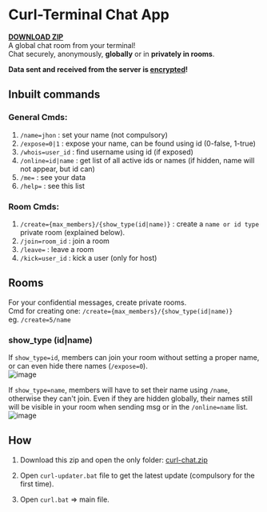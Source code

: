 # Curl-Terminal Chat App
[**DOWNLOAD ZIP**](https://github.com/spuckhafte/curl-chat#how)<br>
A global chat room from your terminal!<br>
Chat securely, anonymously, **globally** or in **privately in rooms**.

**Data sent and received from the server is [encrypted](https://github.com/spuckhafte/encdenc)!**

## Inbuilt commands
### General Cmds:
1. `/name=jhon` : set your name (not compulsory)
2. `/expose=0|1` : expose your name, can be found using id (0-false, 1-true)
3. `/whois=user_id` : find username using id (if exposed)
4. `/online=id|name` : get list of all active ids or names (if hidden, name will not appear, but id can)
5. `/me=` : see your data
5. `/help=` : see this list

### Room Cmds:
1. `/create={max_members}/{show_type(id|name)}` : create a `name or id type` private room (explained below).
2. `/join=room_id` : join a room
3. `/leave=` : leave a room
4. `/kick=user_id` : kick a user (only for host)

## Rooms
For your confidential messages, create private rooms.<br>
Cmd for creating one: `/create={max_members}/{show_type(id|name)}`<br>
eg. `/create=5/name`

### show_type (id|name)
If `show_type=id`, members can join your room without setting a proper name, or can even hide there names (`/expose=0`).<br>
![image](https://user-images.githubusercontent.com/70335252/200134396-6b1eece6-c853-4b80-ab55-b26bf05a4169.png)


If `show_type=name`, members will have to set their name using `/name`, otherwise they can't join. 
Even if they are hidden globally, their names still will be visible in your room when sending msg or in the `/online=name` list.
![image](https://user-images.githubusercontent.com/70335252/200134338-b281697a-1ad7-41fb-a88f-7791837ae548.png)


## How
1. Download this zip and open the only folder:
[curl-chat.zip](https://github.com/spuckhafte/curl-chat/files/9940660/curl-chat.zip)

2. Open `curl-updater.bat` file to get the latest update (compulsory for the first time).
3. Open `curl.bat` => main file.
